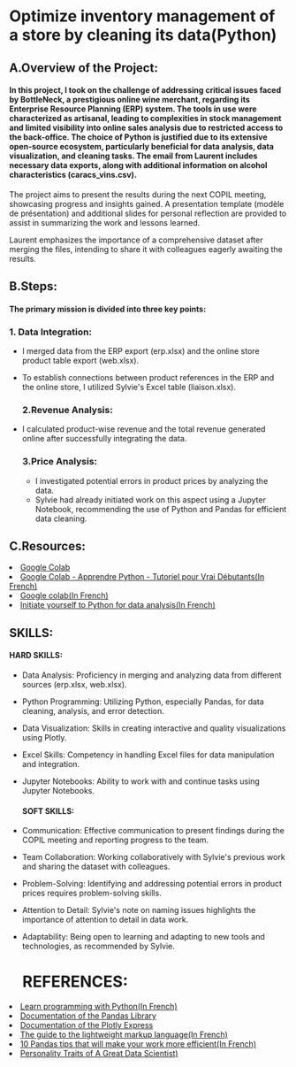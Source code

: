 # Optimize inventory management of a store by cleaning its data(Python)

## A.Overview of the Project:

#### In this project, I took on the challenge of addressing critical issues faced by BottleNeck, a prestigious online wine merchant, regarding its Enterprise Resource Planning (ERP) system. The tools in use were characterized as artisanal, leading to complexities in stock management and limited visibility into online sales analysis due to restricted access to the back-office. The choice of Python is justified due to its extensive open-source ecosystem, particularly beneficial for data analysis, data visualization, and cleaning tasks. The email from Laurent includes necessary data exports, along with additional information on alcohol characteristics (caracs_vins.csv).

The project aims to present the results during the next COPIL meeting, showcasing progress and insights gained. A presentation template (modèle de présentation) and additional slides for personal reflection are provided to assist in summarizing the work and lessons learned.

Laurent emphasizes the importance of a comprehensive dataset after merging the files, intending to share it with colleagues eagerly awaiting the results.

## B.Steps:
  #### The primary mission is divided into three key points:
  
  ### 1. Data Integration:
- I merged data from the ERP export (erp.xlsx) and the online store product table export (web.xlsx).
- To establish connections between product references in the ERP and the online store, I utilized Sylvie's Excel table (liaison.xlsx).

  ###  2.Revenue Analysis:
- I calculated product-wise revenue and the total revenue generated online after successfully integrating the data.

  ###  3.Price Analysis:
  - I investigated potential errors in product prices by analyzing the data.
  - Sylvie had already initiated work on this aspect using a Jupyter Notebook, recommending the use of Python and Pandas for efficient data cleaning.
 


## C.Resources:
 <li><a href=https://colab.research.google.com/notebooks/intro.ipynb?hl=en>Google Colab</a>
 <li><a href=https://www.youtube.com/watch?v=9Jih0dczTgU>Google Colab - Apprendre Python - Tutoriel pour Vrai Débutants(In French)</a>
 <li><a href=https://s3.eu-west-1.amazonaws.com/course.oc-static.com/projects/Business+Intelligence+Analyst/BIA_project+6/Guide+Google+Colab+FR.pdfTutorial>Google colab(In French)</a>
 <li><a href=https://openclassrooms.com/fr/courses/6204541-initiez-vous-a-python-pour-lanalyse-de-donnees/6204548-installez-python-et-anaconda>Initiate yourself to Python for data analysis(In French)</a>

## SKILLS:
  #### HARD SKILLS:
- Data Analysis: Proficiency in merging and analyzing data from different sources (erp.xlsx, web.xlsx).
- Python Programming: Utilizing Python, especially Pandas, for data cleaning, analysis, and error detection.
- Data Visualization: Skills in creating interactive and quality visualizations using Plotly.
- Excel Skills: Competency in handling Excel files for data manipulation and integration.
- Jupyter Notebooks: Ability to work with and continue tasks using Jupyter Notebooks.

  
  #### SOFT SKILLS:
- Communication: Effective communication to present findings during the COPIL meeting and reporting progress to the team.
- Team Collaboration: Working collaboratively with Sylvie's previous work and sharing the dataset with colleagues.
- Problem-Solving: Identifying and addressing potential errors in product prices requires problem-solving skills.
- Attention to Detail: Sylvie's note on naming issues highlights the importance of attention to detail in data work.
- Adaptability: Being open to learning and adapting to new tools and technologies, as recommended by Sylvie.

   # REFERENCES:

 <li><a href=http://www.xavierdupre.fr/app/teachpyx/helpsphinx/index.html>Learn programming with Python(In French)</a>
 <li><a href=https://pandas.pydata.org/pandas-docs/dev/user_guide/10min.html>Documentation of the Pandas Library</a>
 <li><a href=https://openclassrooms.com/fr/paths/592/projects/1319/resources>Documentation of the Plotly Express</a>
 <li><a href=https://www.ionos.fr/digitalguide/sites-internet/developpement-web/markdown/ Markdown:>The guide to the lightweight markup language(In French)</a>
 <li><a href=https://moncoachdata.com/blog/10-astuces-pandas-python/>10 Pandas tips that will make your work more efficient(In French)</a>
 <li><a href=https://towardsdatascience.com/the-7-personality-traits-of-a-great-data-scientist-60059873bfa97>Personality Traits of A Great Data Scientist)</a>


